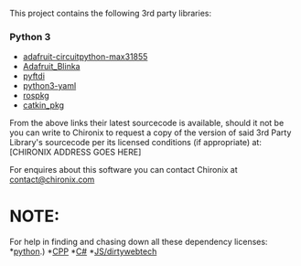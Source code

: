 This project contains the following 3rd party libraries:
### Python 3
* [adafruit-circuitpython-max31855](https://github.com/adafruit/Adafruit_CircuitPython_MAX31855)
* [Adafruit_Blinka](https://github.com/adafruit/Adafruit_Blinka)
* [pyftdi](https://eblot.github.io/pyftdi/installation.html)
* [python3-yaml]()
* [rospkg]()
* [catkin_pkg]()

From the above links their latest sourcecode is available, should it not be you can write to Chironix to request a copy of the version of said 3rd Party Library's sourcecode per its licensed conditions (if appropriate) at: [CHIRONIX ADDRESS GOES HERE]

For enquires about this software you can contact Chironix at contact@chironix.com

# NOTE:
For help in finding and chasing down all these dependency licenses:
  *[python](https://pypi.org/project/pip-licenses/#:~:text=Contributing-,Description,a.k.a%20PHP%20package%20management%20tool).)
  *[CPP]()
  *[C#]()
  *[JS/dirtywebtech]()
  
